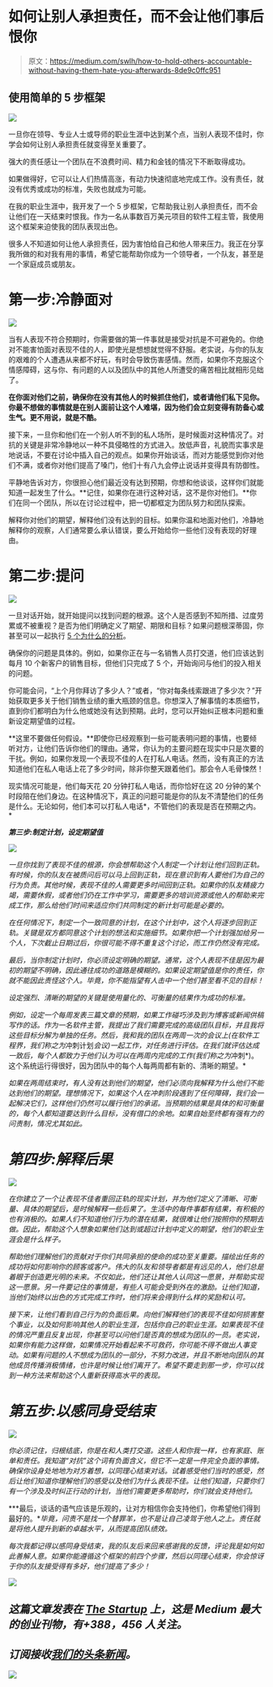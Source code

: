 # 如何让别人承担责任，而不会让他们事后恨你

> 原文：<https://medium.com/swlh/how-to-hold-others-accountable-without-having-them-hate-you-afterwards-8de9c0ffc951>

## 使用简单的 5 步框架

![](img/f8fda64a81c67ffbec0e3e55e95638fc.png)

一旦你在领导、专业人士或导师的职业生涯中达到某个点，当别人表现不佳时，你学会如何让别人承担责任就变得至关重要了。

强大的责任感让一个团队在不浪费时间、精力和金钱的情况下不断取得成功。

如果做得好，它可以让人们热情高涨，有动力快速彻底地完成工作。没有责任，就没有优秀或成功的标准，失败也就成为可能。

在我的职业生涯中，我开发了一个 5 步框架，它帮助我让别人承担责任，而不会让他们在一天结束时恨我。作为一名从事数百万美元项目的软件工程主管，我使用这个框架来迫使我的团队表现出色。

很多人不知道如何让他人承担责任，因为害怕给自己和他人带来压力。我正在分享我所做的和对我有用的事情，希望它能帮助你成为一个领导者，一个队友，甚至是一个家庭成员或朋友。

# 第一步:冷静面对

![](img/9639225a9c3ce4c6ee12551218d99f7a.png)

当有人表现不符合预期时，你需要做的第一件事就是接受对抗是不可避免的。你绝对不能害怕面对表现不佳的人，即使光是想想就觉得不舒服。老实说，与你的队友的艰难的个人遭遇从来都不好玩，有时会导致伤害感情。然而，如果你不克服这个情感障碍，这与你、有问题的人以及团队中的其他人所遭受的痛苦相比就相形见绌了。

**在你面对他们之前，确保你在没有其他人的时候抓住他们，或者请他们私下见你。你最不想做的事情就是在别人面前让这个人难堪，因为他们会立刻变得有防备心或生气。更不用说，就是不酷。**

接下来，一旦你和他们在一个别人听不到的私人场所，是时候面对这种情况了。对抗的关键是非常冷静地以一种不具侵略性的方式进入。放低声音，礼貌而实事求是地说话，不要在讨论中插入自己的观点。如果你开始谈话，而对方能感觉到你对他们不满，或者你对他们提高了嗓门，他们十有八九会停止说话并变得具有防御性。

平静地告诉对方，你很担心他们最近没有达到预期，你想和他谈谈，这样你们就能知道一起发生了什么。**记住，如果你在进行这种对话，这不是你对他们。**你们在同一个团队，所以在讨论过程中，把一切都框定为团队努力和团队探索。

解释你对他们的期望，解释他们没有达到的目标。如果你温和地面对他们，冷静地解释你的观察，人们通常要么承认错误，要么开始给你一些他们没有表现的好理由。

# 第二步:提问

![](img/f0f2349ee89658ddb6d391f6bbb16f06.png)

一旦对话开始，就开始提问以找到问题的根源。这个人是否感到不知所措、过度劳累或不被重视？是否为他们明确定义了期望、期限和目标？如果问题根深蒂固，你甚至可以一起执行 [5 个为什么的分析](https://en.wikipedia.org/wiki/5_Whys)。

确保你的问题是具体的。例如，如果你正在与一名销售人员打交道，他们应该达到每月 10 个新客户的销售目标，但他们只完成了 5 个，开始询问与他们的投入相关的问题。

你可能会问，“上个月你拜访了多少人？”或者，“你对每条线索跟进了多少次？”开始获取更多关于他们销售业绩的重大瓶颈的信息。你想深入了解事情的本质细节，直到你们都明白为什么他或她没有达到预期。此时，您可以开始纠正根本问题和重新设定期望值的过程。

**这里不要做任何假设。**即使你已经观察到一些可能表明问题的事情，也要倾听对方，让他们告诉你他们的理由。通常，你认为的主要问题在现实中只是次要的干扰。例如，如果你发现一个表现不佳的人在打私人电话。然而，没有真正的方法知道他们在私人电话上花了多少时间，除非你整天跟着他们。那会令人毛骨悚然！

现实情况可能是，他们每天花 20 分钟打私人电话，而你恰好在这 20 分钟的某个时段陪在他们身边。在这种情况下，真正的问题可能是你的队友不清楚他们的任务是什么。无论如何，他们本可以打私人电话*，不管他们的表现是否在预期之内。*

***第三步:制定计划，设定期望值***

*![](img/6bbd0e2a7622936b9badb290486bba9c.png)*

*一旦你找到了表现不佳的根源，你会想帮助这个人制定一个计划让他们回到正轨。有时候，你的队友在被质问后可以马上回到正轨，现在意识到有人要他们为自己的行为负责。其他时候，表现不佳的人需要更多时间回到正轨。如果你的队友精疲力竭，需要休假，或者他们仍在工作中学习，需要更多的培训资源或他人的帮助来完成工作，那么给他们时间来适应你们共同制定的新计划可能是必要的。*

*在任何情况下，制定一个一致同意的计划，在这个计划中，这个人将逐步回到正轨。关键是双方都同意这个计划的想法和实施细节。如果你把一个计划强加给另一个人，下次截止日期过后，你很可能不得不重复这个讨论，而工作仍然没有完成。*

*最后，当你制定计划时，你必须设定明确的期望。通常，这个人表现不佳是因为最初的期望不明确，因此通往成功的道路是模糊的。如果设定期望值是你的责任，你就不能因此责怪这个人。毕竟，你不能指望有人击中一个他们甚至看不见的目标！*

*设定强烈、清晰的期望的关键是使用量化的、可衡量的结果作为成功的标准。*

*例如，设定一个每周发表三篇文章的预期，如果工作碰巧涉及到为博客或新闻供稿写作的话。作为一名软件主管，我提出了我们需要完成的高级团队目标，并且我将这些目标分解为单独的任务。然后，我和我的团队在两周一次的会议上(在软件工程界，我们称之为*冲刺计划*会议)一起工作，对任务进行评估。在我们就评估达成一致后，每个人都致力于他们认为可以在两周内完成的工作(我们称之为*冲刺*)。这个系统运行得很好，因为团队中的每个人每两周都有新的、清晰的期望。*

*如果在两周结束时，有人没有达到他们的期望，他们必须向我解释为什么他们不能达到他们的期望。理想情况下，如果这个人在冲刺阶段遇到了任何障碍，我们会一起解决它们，这样他们仍然可以履行他们的承诺。当预期的结果是具体的和可衡量的，每个人都知道要达到什么目标，没有借口的余地。如果自始至终都有强有力的问责制，情况尤其如此。*

# ***第四步:解释后果***

*![](img/6593866833134d1b6584397d91347e59.png)*

*在你建立了一个让表现不佳者重回正轨的现实计划，并为他们定义了清晰、可衡量、具体的期望后，是时候解释一些后果了。生活中的每件事都有结果，有积极的也有消极的。如果人们不知道他们行为的潜在结果，就很难让他们按照你的预期去做。因此，帮助这个人想象如果他们达到或超过计划中定义的期望，他们的职业生涯会是什么样子。*

*帮助他们理解他们的贡献对于你们共同承担的使命的成功至关重要。描绘出任务的成功将如何影响你的顾客或客户。伟大的队友和领导者都是有远见的人，他们总是着眼于创造更光明的未来。不仅如此，他们还让其他人认同这一愿景，并帮助实现这一愿景。另一件要记住的事情是，有些人可能会受到外在的激励。让他们知道，当他们始终以出色的方式完成工作时，他们将来会得到什么样的奖励和认可。*

*接下来，让他们看到自己行为的负面后果。向他们解释他们的表现不佳如何损害整个事业，以及如何影响其他人的职业生涯，包括你自己的职业生涯。如果表现不佳的情况严重且反复出现，你甚至可以问他们是否真的想成为团队的一员。老实说，如果你有能力这样做，如果情况开始看起来不可救药，你可能不得不做出人事变动。如果有问题的人不想成为团队的一部分，不努力改进，并且不断地向团队的其他成员传播消极情绪，也许是时候让他们离开了。希望不要走到那一步，你可以找到一种方法来帮助这个人重新获得高水平的表现。*

# ***第五步:以感同身受结束***

*![](img/1916b500d98f26e9b343cc64ae1fe8ba.png)*

*你必须记住，归根结底，你是在和人类打交道。这些人和你我一样，也有家庭、账单和责任。我知道“对抗”这个词有负面含义，但它不一定是一件完全负面的事情。确保你设身处地地为对方着想，以同理心结束对话。试着感受他们当时的感受，然后让他们知道你理解他们的感受以及他们为什么表现不佳。让他们知道，只要你们有一个涉及及时纠正行动的计划，当他们需要更多帮助时，你们就会支持他们。*

***最后，谈话的语气应该是乐观的，让对方相信你会支持他们，你希望他们得到最好的。**毕竟，问责不是找一个替罪羊，也不是让自己凌驾于他人之上。责任就是将他人提升到新的卓越水平，从而提高团队绩效。*

*每次我都记得以感同身受结束，我的队友后来回来感谢我的反馈，评论我是如何如此善解人意。如果你能遵循这个框架的前四个步骤，然后以同理心结束，你会惊讶于你的队友接受得有多好，他们提高了多少！*

*[![](img/308a8d84fb9b2fab43d66c117fcc4bb4.png)](https://medium.com/swlh)*

## *这篇文章发表在 [The Startup](https://medium.com/swlh) 上，这是 Medium 最大的创业刊物，有+388，456 人关注。*

## *订阅接收[我们的头条新闻](http://growthsupply.com/the-startup-newsletter/)。*

*[![](img/b0164736ea17a63403e660de5dedf91a.png)](https://medium.com/swlh)*